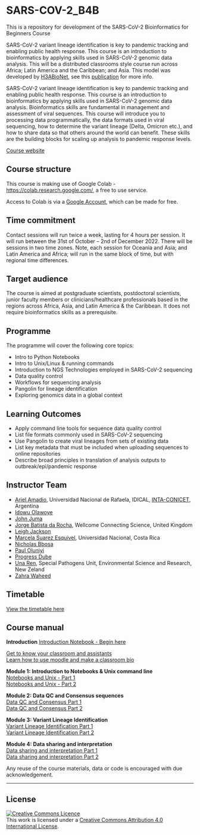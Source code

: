 # SARS-COV-2_B4B
This is a repository for development of the SARS-CoV-2 Bioinformatics for Beginners Course

SARS-CoV-2 variant lineage identification is key to pandemic tracking and enabling public health response. This course is an introduction to bioinformatics by applying skills used in SARS-CoV-2 genomic data analysis. This will be a distributed classrooms style course run across Africa; Latin America and the Caribbean; and Asia. This model was developed by [H3ABioNet](https://www.h3abionet.org), see this [publication](https://journals.plos.org/ploscompbiol/article?id=10.1371/journal.pcbi.1008640) for more info. 

SARS-CoV-2 variant lineage identification is key to pandemic tracking and enabling public health response. This course is an introduction to bioinformatics by applying skills used in SARS-CoV-2 genomic data analysis. Bioinformatics skills are fundamental in management and assessment of viral sequences. This course will introduce you to processing data programmatically, the data formats used in viral sequencing, how to determine the variant lineage (Delta, Omicron etc.), and how to share data so that others around the world can benefit. These skills are the building blocks for scaling up analysis to pandemic response levels. 

[Course website](https://coursesandconferences.wellcomeconnectingscience.org/event/sars-cov-2-bioinformatics-for-beginners-20221031/)

## Course structure 
This course is making use of Google Colab - https://colab.research.google.com/, a free to use service.

Access to Colab is via a [Google Account](https://www.google.com/account/about/), which can be made for free.

## Time commitment
Contact sessions will run twice a week,  lasting for 4 hours per session. It will run between the 31st of October – 2nd of December 2022. There will be sessions in two time zones. Note, each session for Oceania and Asia; and Latin America and Africa; will run in the same block of time, but with regional time differences. 

## Target audience
The course is aimed at postgraduate scientists, postdoctoral scientists,  junior faculty members or clinicians/healthcare professionals based in the regions across Africa, Asia, and Latin America & the Caribbean. It does not require bioinformatics skills as a prerequisite.

## Programme
The programme will cover the following core topics:

- Intro to Python Notebooks
- Intro to Unix/Linux & running commands
- Introduction to NGS Technologies employed in SARS-CoV-2 sequencing
- Data quality control
- Workflows for sequencing analysis
- Pangolin for lineage identification
- Exploring genomics data in a global context

## Learning Outcomes

- Apply command line tools for sequence data quality control
- List file formats commonly used in SARS-CoV-2 sequencing
- Use Pangolin to create viral lineages from sets of existing data
- List key metadata that must be included when uploading sequences to online repositories
- Describe broad principles in translation of analysis outputs to outbreak/epi/pandemic response

## Instructor Team
<!-- example - [Carolina Torres](https://www.researchgate.net/profile/Carolina-Torres-7), Universidad de Buenos Aires - CONICET, Buenos Aires, Argentina   -->
- [Ariel Amadio](https://www.unraf.edu.ar/), Universidad Nacional de Rafaela, IDICAL, [INTA-CONICET](https://idical.conicet.gov.ar/), Argentina
- [Idowu Olawoye](link)
- [John Juma](link) 
- [Jorge Batista da Rocha](https://coursesandconferences.wellcomeconnectingscience.org/about-us/the-team/), Wellcome Connecting Science, United Kingdom
- [Leigh Jackson](link)
- [Marcela Suarez Esquivel](link), Universidad Nacional, Costa Rica <!-- no permission to share institution link -->
- [Nicholas Bbosa](link)
- [Paul Oluniyi](link)
- [Progress Dube](link)
- [Una Ren](https://www.esr.cri.nz/), Special Pathogens Unit, Environmental Science and Research, New Zeland
- [Zahra Waheed](link)

## Timetable
[View the timetable here](https://docs.google.com/document/d/15LkC6fEp2vQfZKm8KfkLyPb8bRpqfjusM-fLWa7Kic4/edit?usp=sharing)

## Course manual

**Introduction** 
[Introduction Notebook - Begin here](Modules/introduction_notebook_example.md)

[Get to know your classroom and assistants](link)       
[Learn how to use moodle and make a classroom bio](link)      

**Module 1: Introduction to Notebooks & Unix command line**      
[Notebooks and Unix - Part 1](Modules/Module_1_readme.md)     
[Notebooks and Unix - Part 2](Modules/Module_1_readme.md)      

**Module 2: Data QC and Consensus sequences**    
[Data QC and Consensus Part 1](Modules/Module_2_readme.md)       
[Data QC and Consensus Part 2](Modules/Module_2_readme.md)     

**Module 3: Variant Lineage Identification**       
[Variant Lineage Identification Part 1](Modules/Module_3_readme.md)      
[Variant Lineage Identification Part 2](Modules/Module_3_readme.md)       

**Module 4: Data sharing and interpretation**       
[Data sharing and interpretation Part 1](Modules/Module_4_readme.md)      
[Data sharing and interpretation Part 2](Modules/Module_4_readme.md)       

Any reuse of the course materials, data or code is encouraged with due acknowledgement.

******
## License
<a rel="license" href="http://creativecommons.org/licenses/by/4.0/"><img alt="Creative Commons Licence" style="border-width:0" src="https://i.creativecommons.org/l/by/4.0/88x31.png" /></a><br />This work is licensed under a <a rel="license" href="http://creativecommons.org/licenses/by/4.0/">Creative Commons Attribution 4.0 International License</a>.
